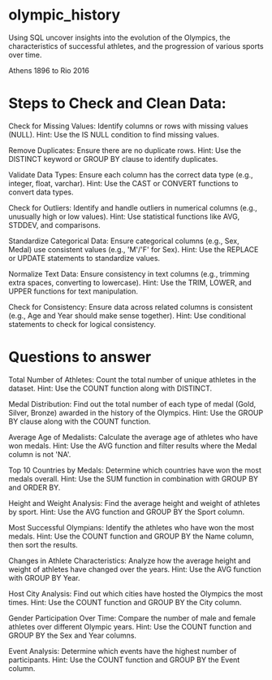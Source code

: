 # olympic_history
Using SQL uncover insights into the evolution of the Olympics, the characteristics of successful athletes, and the progression of various sports over time.

Athens 1896 to Rio 2016


# Steps to Check and Clean Data:

Check for Missing Values:
Identify columns or rows with missing values (NULL).
Hint: Use the IS NULL condition to find missing values.

Remove Duplicates:
Ensure there are no duplicate rows.
Hint: Use the DISTINCT keyword or GROUP BY clause to identify duplicates.

Validate Data Types:
Ensure each column has the correct data type (e.g., integer, float, varchar).
Hint: Use the CAST or CONVERT functions to convert data types.

Check for Outliers:
Identify and handle outliers in numerical columns (e.g., unusually high or low values).
Hint: Use statistical functions like AVG, STDDEV, and comparisons.

Standardize Categorical Data:
Ensure categorical columns (e.g., Sex, Medal) use consistent values (e.g., 'M'/'F' for Sex).
Hint: Use the REPLACE or UPDATE statements to standardize values.

Normalize Text Data:
Ensure consistency in text columns (e.g., trimming extra spaces, converting to lowercase).
Hint: Use the TRIM, LOWER, and UPPER functions for text manipulation.

Check for Consistency:
Ensure data across related columns is consistent (e.g., Age and Year should make sense together).
Hint: Use conditional statements to check for logical consistency.



# Questions to answer

Total Number of Athletes:
Count the total number of unique athletes in the dataset.
Hint: Use the COUNT function along with DISTINCT.

Medal Distribution:
Find out the total number of each type of medal (Gold, Silver, Bronze) awarded in the history of the Olympics.
Hint: Use the GROUP BY clause along with the COUNT function.

Average Age of Medalists:
Calculate the average age of athletes who have won medals.
Hint: Use the AVG function and filter results where the Medal column is not 'NA'.

Top 10 Countries by Medals:
Determine which countries have won the most medals overall.
Hint: Use the SUM function in combination with GROUP BY and ORDER BY.

Height and Weight Analysis:
Find the average height and weight of athletes by sport.
Hint: Use the AVG function and GROUP BY the Sport column.

Most Successful Olympians:
Identify the athletes who have won the most medals.
Hint: Use the COUNT function and GROUP BY the Name column, then sort the results.

Changes in Athlete Characteristics:
Analyze how the average height and weight of athletes have changed over the years.
Hint: Use the AVG function with GROUP BY Year.

Host City Analysis:
Find out which cities have hosted the Olympics the most times.
Hint: Use the COUNT function and GROUP BY the City column.

Gender Participation Over Time:
Compare the number of male and female athletes over different Olympic years.
Hint: Use the COUNT function and GROUP BY the Sex and Year columns.

Event Analysis:
Determine which events have the highest number of participants.
Hint: Use the COUNT function and GROUP BY the Event column.
